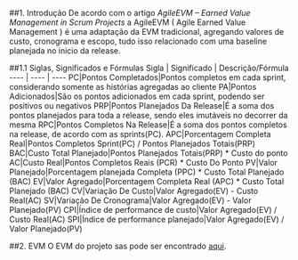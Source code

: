 ##1. Introdução
De acordo com o artigo _AgileEVM – Earned Value Management in Scrum Projects_ a AgileEVM ( Agile Earned Value Management ) é uma adaptação da EVM tradicional, agregando valores de custo, cronograma e escopo, tudo isso relacionado com uma baseline planejada no inicio da release.

##1.1 Siglas, Significados e Fórmulas
Sigla | Significado | Descrição/Fórmula
---- | ---- | ----
PC|Pontos Completados|Pontos completos em cada sprint, considerando somente as histórias agregadas ao cliente
PA|Pontos Adicionados|São os pontos adicionados em cada sprint, podendo ser positivos ou negativos
PRP|Pontos Planejados Da Release|É a soma dos pontos planejados para toda a release, sendo eles imutáveis no decorrer da mesma
RPC|Pontos Completos Na Release|É a soma dos pontos completos na release, de acordo com as sprints(PC).
APC|Porcentagem Completa Real|Pontos Completos Sprint(PC) / Pontos Planejados Totais(PRP)
BAC|Custo Total Planejado|Pontos Planejados Totais(PRP) * Custo do ponto
AC|Custo Real|Pontos Completos Reais (PCR) * Custo Do Ponto
PV|Valor Planejado|Porcentagem planejada Completa (PPC) * Custo Total Planejado (BAC)
EV|Valor Agregado|Porcentagem Completa Real (APC) * Custo Total Planejado (BAC)
CV|Variação De Custo|Valor Agregado(EV) - Custo Real(AC)
SV|Variação De Cronograma|Valor Agregado(EV) - Valor Planejado(PV)
CPI|Índice de performance de custo|Valor Agregado(EV) / Custo Real(AC)
SPI|Índice de performance planejado|Valor Agregado(EV) / Valor Planejado(PV)

##2. EVM
O EVM do projeto sas pode ser encontrado [aqui](https://docs.google.com/spreadsheets/d/19zNqLpAAX8MbIjVo9yntbyzdDt0A4VzqncRJO_F6Wdg/edit?usp=sharing).